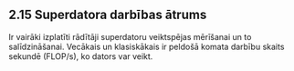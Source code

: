 ## 2.15 Superdatora darbības ātrums

Ir vairāki izplatīti rādītāji superdatoru veiktspējas mērīšanai un to salīdzināšanai. Vecākais un klasiskākais ir peldošā komata darbību skaits sekundē (FLOP/s), ko dators var veikt.
